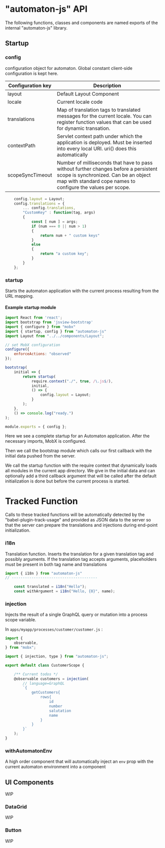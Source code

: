 # "automaton-js" API

The following functions, classes and components are named exports of the 
internal "automaton-js" library. 

## Startup

### config

configuration object for automaton. Global constant client-side configuration is kept here. 

Configuration key | Description                                    
------------------|----------------------------------------------------------------------------------------------
layout            | Default Layout Component
locale            | Current locale code
translations      | Map of translation tags to translated messages for the current locale. You can register function values that can be used for dynamic transation.
contextPath       | Servlet context path under which the application is deployed. Must be inserted into every local URI. uri() does this automatically
scopeSyncTimeout  | Number of milliseconds that have to pass without further changes before a persistent scope is synchronized. Can be an object map with standard cope names to configure the values per scope.

```js
    config.layout = Layout;
    config.translations = {
        ... config.translations,
        "CustomKey" : function(tag, args)
        {
            const [ num ] = args;
            if (num === 0 || num > 1)
            {
                return num + " custom keys"
            }
            else
            {
                return "a custom key";
            }
        }
    };
```

### startup

Starts the automaton application with the current process resulting from the URL mapping.

#### Example startup module

```js
import React from 'react';
import bootstrap from 'jsview-bootstrap'
import { configure } from "mobx"
import { startup, config } from "automaton-js"
import Layout from "../../components/Layout";

// set MobX configuration
configure({
    enforceActions: "observed"
});

bootstrap(
    initial => {
        return startup(
            require.context("./", true, /\.js$/),
            initial,
            () => {
                config.layout = Layout;
            }
        );
    },
    () => console.log("ready.")
);

module.exports = { config };
```
Here we see a complete startup for an Automaton application. After the necessary imports, MobX is configured.

Then we call the bootstrap module which calls our first callback with the initial data pushed from the server.

We call the startup function with the require context that dynamically loads all modules in the current app directory.
We give in the initial data and can optionally add a third callback argument that will be called after the default
initialization is done but before the current process is started. 

# Tracked Function

Calls to these tracked functions will be automatically detected by the "babel-plugin-track-usage" and provided as JSON
data to the server so that the server can prepare the translations and injections during end-point initialization.

### i18n

Translation function. Inserts the translation for a given translation tag and possibly arguments. If the translation tag 
accepts arguments, placeholders must be present in both tag name and translations

```js
import { i18n } from "automaton-js"
// ---------------------------------------

    const translated = i18n("Hello");
    const withArgument = i18n("Hello, {0}", name);
```

### injection

Injects the result of a single GraphQL query or mutation into a process scope variable.

In `apps/myapp/processes/customer/customer.js` :

```js
import {
    observable,
} from "mobx";

import { injection, type } from "automaton-js";

export default class CustomerScope {

    /** Current todos */
    @observable customers = injection(
        // language=GraphQL
        `{              
            getCustomers{
                rows{
                    id
                    number
                    salutation
                    name
                }
            }          
        }`
    );
}
```

### withAutomatonEnv

A high order component that will automatically inject an `env` prop with the current automaton environment into
a component

 
## UI Components

WIP

### DataGrid

WIP

### Button

WIP
